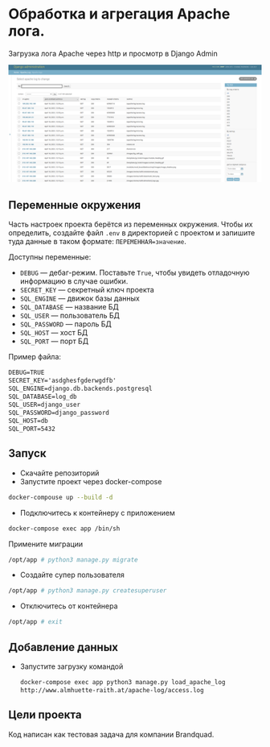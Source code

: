 # Обработка и агрегация Apache лога.

Загрузка лога Apache через http и просмотр в Django Admin

!['Страница админки'](screen_view.png)

## Переменные окружения

Часть настроек проекта берётся из переменных окружения. Чтобы их определить, создайте файл `.env` в директорией с проектом и запишите туда данные в таком формате: `ПЕРЕМЕННАЯ=значение`.

Доступны переменные:
- `DEBUG` — дебаг-режим. Поставьте `True`, чтобы увидеть отладочную информацию в случае ошибки.
- `SECRET_KEY` — секретный ключ проекта
- `SQL_ENGINE` — движок базы данных
- `SQL_DATABASE` — название БД
- `SQL_USER` — пользователь БД
- `SQL_PASSWORD` — пароль БД
- `SQL_HOST` — хост БД
- `SQL_PORT` — порт БД

Пример файла:
```buildoutcfg
DEBUG=TRUE
SECRET_KEY='asdghesfgderwgdfb'
SQL_ENGINE=django.db.backends.postgresql
SQL_DATABASE=log_db
SQL_USER=django_user
SQL_PASSWORD=django_password
SQL_HOST=db
SQL_PORT=5432
```

## Запуск

- Скачайте репозиторий
- Запустите проект через docker-compose
 ```bash
docker-compouse up --build -d
```
- Подключитесь к контейнеру с приложением 
```bash
docker-compose exec app /bin/sh
```
Примените миграции
```bash
/opt/app # python3 manage.py migrate

```
- Создайте супер пользователя
```bash
/opt/app # python3 manage.py createsuperuser
```
- Отключитесь от контейнера
```bash
/opt/app # exit
```


## Добавление данных

- Запустите загрузку командой 
  ```
  docker-compose exec app python3 manage.py load_apache_log http://www.almhuette-raith.at/apache-log/access.log

  ```


## Цели проекта

Код написан как тестовая задача для компании Brandquad.
